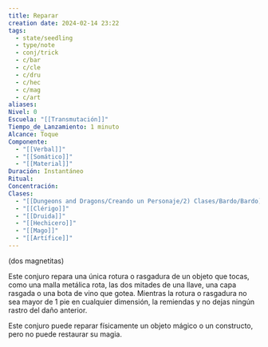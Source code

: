 ```yaml
---
title: Reparar
creation date: 2024-02-14 23:22
tags:
  - state/seedling
  - type/note
  - conj/trick
  - c/bar
  - c/cle
  - c/dru
  - c/hec
  - c/mag
  - c/art
aliases: 
Nivel: 0
Escuela: "[[Transmutación]]"
Tiempo_de_Lanzamiento: 1 minuto
Alcance: Toque
Componente:
  - "[[Verbal]]"
  - "[[Somático]]"
  - "[[Material]]"
Duración: Instantáneo
Ritual: 
Concentración: 
Clases:
  - "[[Dungeons and Dragons/Creando un Personaje/2) Clases/Bardo/Bardo]]"
  - "[[Clérigo]]"
  - "[[Druida]]"
  - "[[Hechicero]]"
  - "[[Mago]]"
  - "[[Artífice]]"
---
```

(dos magnetitas)

Este conjuro repara una única rotura o rasgadura de un objeto que tocas, como una malla metálica rota, las dos mitades de una llave, una capa rasgada o una bota de vino que gotea. Mientras la rotura o rasgadura no sea mayor de 1 pie en cualquier dimensión, la remiendas y no dejas ningún rastro del daño anterior.

Este conjuro puede reparar físicamente un objeto mágico o un constructo, pero no puede restaurar su magia.
